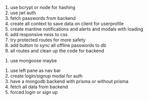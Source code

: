 <!-- todo -->

1. use bcrypt or node for hashing
2. use jwt auth
3. fetch passwords from backend
4. create all context to save data on client for userprofile
5. create mantine notifications and alerts and modals with loading
6. add responsive ness to css
7. try protected routes for more safety
8. add button to sync all offline passwords to db
9. all routes and clean up the code for backend

<!-- optional -->

1. use mongoose maybe

<!-- completed -->

1. use left pane as nav bar
2. create login/signup modal for auth
3. have a mongodb backend with prisma or without prisma
4. fetch all data from backend
5. forced login or sign up
